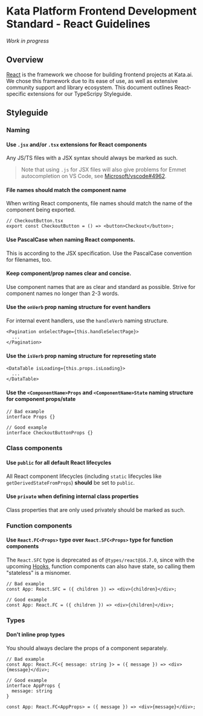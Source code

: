 # Kata Platform Frontend Development Standard - React Guidelines

*Work in progress*

## Overview

[React](https://reactjs.org/) is the framework we choose for building frontend projects at Kata.ai. We chose this framework due to its ease of use, as well as extensive community support and library ecosystem. This document outlines React-specific extensions for our TypeScripy Styleguide.

## Styleguide

### Naming

#### Use `.jsx` and/or `.tsx` extensions for React components

Any JS/TS files with a JSX syntax should always be marked as such.

> Note that using `.js` for JSX files will also give problems for Emmet autocompletion on VS Code, see [Microsoft/vscode#4962](https://github.com/Microsoft/vscode/issues/4962).

#### File names should match the component name

When writing React components, file names should match the name of the component being exported.

```tsx
// CheckoutButton.tsx
export const CheckoutButton = () => <button>Checkout</button>;
```

#### Use PascalCase when naming React components.

This is according to the JSX specification. Use the PascalCase convention for filenames, too.

#### Keep component/prop names clear and concise.

Use component names that are as clear and standard as possible. Strive for component names no longer than 2-3 words.

#### Use the `onVerb` prop naming structure for event handlers

For internal event handlers, use the `handleVerb` naming structure.

```tsx
<Pagination onSelectPage={this.handleSelectPage}>
  ...
</Pagination>
```

#### Use the `isVerb` prop naming structure for represeting state

```tsx
<DataTable isLoading={this.props.isLoading}>
  ...
</DataTable>
```

#### Use the `<ComponentName>Props` and `<ComponentName>State` naming structure for component props/state

```tsx
// Bad example
interface Props {}

// Good example
interface CheckoutButtonProps {}
```

### Class components

#### Use `public` for all default React lifecycles

All React component lifecycles (including `static` lifecycles like `getDerivedStateFromProps`) **should** be set to `public`.

#### Use `private` when defining internal class properties

Class properties that are only used privately should be marked as such.

### Function components

#### Use `React.FC<Props>` type over `React.SFC<Props>` type for function components

The `React.SFC` type is deprecated as of `@types/react@16.7.0`, since with the upcoming [Hooks](https://reactjs.org/docs/hooks-intro.html), function components can also have state, so calling them "stateless" is a misnomer.

```tsx
// Bad example
const App: React.SFC = ({ children }) => <div>{children}</div>;
```

```tsx
// Good example
const App: React.FC = ({ children }) => <div>{children}</div>;
```

### Types

#### Don't inline prop types

You should always declare the props of a component separately.

```tsx
// Bad example
const App: React.FC<{ message: string }> = ({ message }) => <div>{message}</div>;
```

```tsx
// Good example
interface AppProps {
  message: string
}

const App: React.FC<AppProps> = ({ message }) => <div>{message}</div>;
```
